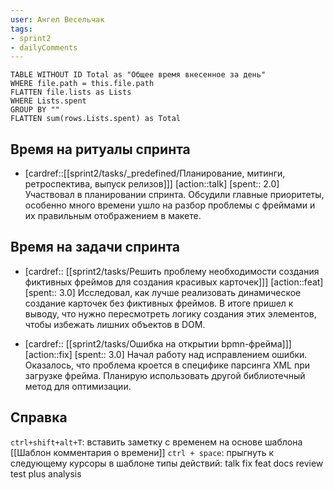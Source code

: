 ```yaml
---
user: Ангел Весельчак
tags:
- sprint2
- dailyComments
---
```




```dataview 
TABLE WITHOUT ID Total as "Общее время внесенное за день"
WHERE file.path = this.file.path 
FLATTEN file.lists as Lists
WHERE Lists.spent
GROUP BY ""
FLATTEN sum(rows.Lists.spent) as Total
```
## Время на ритуалы спринта

* [cardref::[[sprint2/tasks/_predefined/Планирование, митинги, ретроспектива, выпуск релизов]]]
  [action::talk]
  [spent:: 2.0]
  Участвовал в планировании спринта. Обсудили главные приоритеты, особенно много времени ушло на разбор проблемы с фреймами и их правильным отображением в макете.

## Время на задачи спринта

* [cardref:: [[sprint2/tasks/Решить проблему необходимости создания фиктивных фреймов для создания красивых карточек]]]
  [action::feat]
  [spent:: 3.0]
  Исследовал, как лучше реализовать динамическое создание карточек без фиктивных фреймов. В итоге пришел к выводу, что нужно пересмотреть логику создания этих элементов, чтобы избежать лишних объектов в DOM.

* [cardref:: [[sprint2/tasks/Ошибка на открытии bpmn-фрейма]]]
  [action::fix]
  [spent:: 3.0]
  Начал работу над исправлением ошибки. Оказалось, что проблема кроется в специфике парсинга XML при загрузке фрейма. Планирую использовать другой библиотечный метод для оптимизации.

## Справка

`ctrl+shift+alt+T`:
	вставить заметку с временем на основе шаблона [[Шаблон комментария о времени]] 
`ctrl + space`:
	прыгнуть к следующему курсоры в шаблоне
типы действий:
	talk
	fix
	feat
	docs
	review
	test
	plus
	analysis


